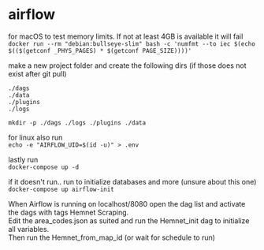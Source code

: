 # airflow
for macOS to test memory limits. If not at least 4GB is available it will fail  
`docker run --rm "debian:bullseye-slim" bash -c 'numfmt --to iec $(echo $(($(getconf _PHYS_PAGES) * $(getconf PAGE_SIZE))))'`


make a new project folder and create the following dirs (if those does not exist after git pull)  
```
./dags
./data
./plugins
./logs
```
   
`mkdir -p ./dags ./logs ./plugins ./data`  

for linux also run  
`echo -e "AIRFLOW_UID=$(id -u)" > .env`

lastly run  
`docker-compose up -d`

if it doesn't run.. 
run to initialize databases and more (unsure about this one)    
`docker-compose up airflow-init`

When Airflow is running on localhost/8080 open the dag list and activate the dags with tags Hemnet Scraping.     
Edit the area_codes.json as suited and run the Hemnet_init dag to initialize all variables.    
Then run the Hemnet_from_map_id (or wait for schedule to run)    